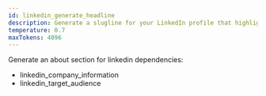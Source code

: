 ```yaml
---
id: linkedin_generate_headline
description: Generate a slugline for your LinkedIn profile that highlights your unique skills, experiences, and value proposition.
temperature: 0.7
maxTokens: 4096
---
```

Generate an about section for linkedin
dependencies:
  - linkedin_company_information
  - linkedin_target_audience
